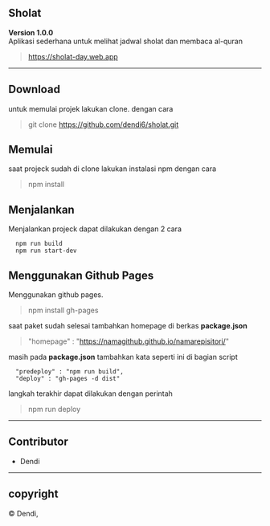 ## Sholat

**Version 1.0.0**</br>
Aplikasi sederhana untuk melihat jadwal sholat dan membaca al-quran
>https://sholat-day.web.app

---
## Download
untuk memulai projek lakukan clone. dengan cara
>git clone https://github.com/dendi6/sholat.git

## Memulai
saat projeck sudah di clone lakukan instalasi npm dengan cara
> npm install

## Menjalankan
Menjalankan projeck dapat dilakukan dengan 2 cara
```
  npm run build
  npm run start-dev
```
## Menggunakan Github Pages
Menggunakan github pages.
> npm install gh-pages

saat paket sudah selesai tambahkan homepage di berkas <b>package.json</b>
> "homepage" : "https://namagithub.github.io/namarepisitori/"

masih pada <b>package.json</b> tambahkan kata seperti ini di bagian script
```
  "predeploy" : "npm run build",
  "deploy" : "gh-pages -d dist"
```

langkah terakhir dapat dilakukan dengan perintah
> npm run deploy

---
## Contributor
- Dendi

---
## copyright
© Dendi,
